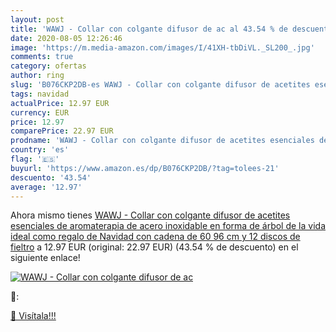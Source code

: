 ```yaml
---
layout: post
title: 'WAWJ - Collar con colgante difusor de ac al 43.54 % de descuento'
date: 2020-08-05 12:26:46
image: 'https://m.media-amazon.com/images/I/41XH-tbDiVL._SL200_.jpg'
comments: true
category: ofertas
author: ring
slug: 'B076CKP2DB-es WAWJ - Collar con colgante difusor de acetites esenciales...'
tags: navidad
actualPrice: 12.97 EUR
currency: EUR
price: 12.97
comparePrice: 22.97 EUR
prodname: 'WAWJ - Collar con colgante difusor de acetites esenciales de aromaterapia de acero inoxidable en forma de árbol de la vida  ideal como regalo de Navidad  con cadena de 60 96 cm y 12 discos de fieltro'
country: 'es'
flag: '🇪🇸'
buyurl: 'https://www.amazon.es/dp/B076CKP2DB/?tag=tolees-21'
descuento: '43.54'
average: '12.97'
---
```


Ahora mismo tienes [WAWJ - Collar con colgante difusor de acetites esenciales de aromaterapia de acero inoxidable en forma de árbol de la vida  ideal como regalo de Navidad  con cadena de 60 96 cm y 12 discos de fieltro](https://www.amazon.es/dp/B076CKP2DB/?tag=tolees-21) a 12.97 EUR (original: 22.97 EUR) (43.54 %  de descuento) en el siguiente enlace!

[![WAWJ - Collar con colgante difusor de ac](https://m.media-amazon.com/images/I/41XH-tbDiVL._SL200_.jpg)](https://www.amazon.es/dp/B076CKP2DB/?tag=tolees-21)

🔎:


[🛒 Visítala!!!](https://www.amazon.es/dp/B076CKP2DB/?tag=tolees-21)
